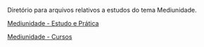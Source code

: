 Diretório para arquivos relativos a estudos do tema Mediunidade.

[Mediunidade - Estudo e Prática](https://www.febnet.org.br/portal/category/estudos/mediunidade-estudo-e-pratica/)

[Mediunidade - Cursos](https://www.febnet.org.br/portal/2021/08/27/cursos-2/)
